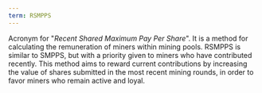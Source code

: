 ```yaml
---
term: RSMPPS
---
```


Acronym for "*Recent Shared Maximum Pay Per Share*". It is a method for calculating the remuneration of miners within mining pools. RSMPPS is similar to SMPPS, but with a priority given to miners who have contributed recently. This method aims to reward current contributions by increasing the value of shares submitted in the most recent mining rounds, in order to favor miners who remain active and loyal.

